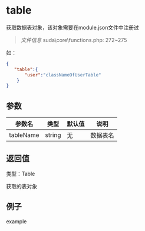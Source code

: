 # table

获取数据表对象，该对象需要在module.json文件中注册过

> *文件信息* suda\core\functions.php: 272~275

如：
```json
{
   "table":{
       "user":"classNameOfUserTable"
    }
}
```


## 参数


| 参数名 | 类型 | 默认值 | 说明 |
|--------|-----|-------|-------|
| tableName |  string | 无 |  数据表名 |



## 返回值

类型：Table

 获取的表对象



## 例子

example